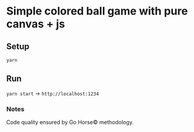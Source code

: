 # Simple colored ball game with pure canvas + js

## Setup

`yarn`

## Run

`yarn start` -> `http://localhost:1234`

### Notes

Code quality ensured by Go Horse© methodology.
